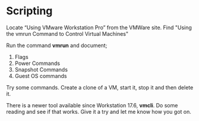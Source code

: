 # Scripting

Locate “Using VMware Workstation Pro” from the VMWare site. Find "Using the vmrun Command to Control Virtual Machines"

Run the command **vmrun** and document;

1. Flags
2. Power Commands
3. Snapshot Commands
4. Guest OS commands

Try some commands. Create a clone of a VM, start it, stop it and then delete it.

There is a newer tool available since Workstation 17.6, **vmcli**. Do some reading and see if that works. Give it a try and let me know how you got on.

